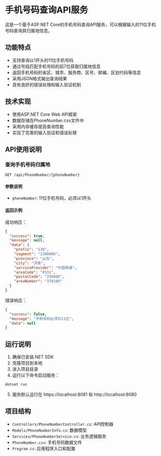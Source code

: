 # 手机号码查询API服务

这是一个基于ASP.NET Core的手机号码查询API服务，可以根据输入的11位手机号码查询其归属地信息。

## 功能特点

- 支持查询以1开头的11位手机号码
- 通过号段匹配手机号码的前7位获取归属地信息
- 返回手机号码的省区、城市、服务商、区号、邮编、区划代码等信息
- 采用JSON格式输出查询结果
- 具有良好的错误处理和输入验证机制

## 技术实现

- 使用ASP.NET Core Web API框架
- 数据存储在PhoneNumber.csv文件中
- 采用内存缓存提高查询性能
- 实现了完善的输入验证和错误处理

## API使用说明

### 查询手机号码归属地

```
GET /api/PhoneNumber/{phoneNumber}
```

#### 参数说明

- `phoneNumber`: 11位手机号码，必须以1开头

#### 返回示例

成功响应：

```json
{
  "success": true,
  "message": null,
  "data": {
    "prefix": "130",
    "segment": "1300000",
    "province": "山东",
    "city": "济南",
    "serviceProvider": "中国联通",
    "areaCode": "0531",
    "postalCode": "250000",
    "areaNumber": "370100"
  }
}
```

错误响应：

```json
{
  "success": false,
  "message": "手机号码必须为11位",
  "data": null
}
```

## 运行说明

1. 确保已安装.NET SDK
2. 克隆项目到本地
3. 进入项目目录
4. 运行以下命令启动服务：

```bash
dotnet run
```

5. 服务默认运行在 https://localhost:8081 和 http://localhost:8080

## 项目结构

- `Controllers/PhoneNumberController.cs`: API控制器
- `Models/PhoneNumberInfo.cs`: 数据模型
- `Services/PhoneNumberService.cs`: 业务逻辑服务
- `PhoneNumber.csv`: 手机号码数据文件
- `Program.cs`: 应用程序入口和配置